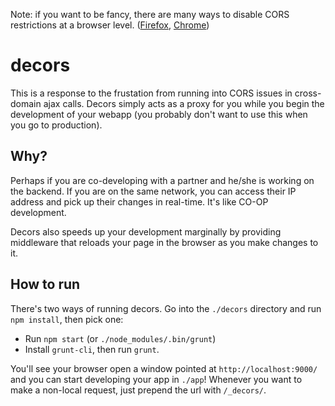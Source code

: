 Note: if you want to be fancy, there are many ways to disable CORS restrictions at a browser level. ([Firefox](http://stackoverflow.com/questions/7217134/disable-same-origin-check-in-firefox-6), [Chrome](http://stackoverflow.com/questions/3102819/chrome-disable-same-origin-policy))

# decors

This is a response to the frustation from running into CORS issues in cross-domain ajax calls. Decors simply acts as a proxy for you while you begin the development of your webapp (you probably don't want to use this when you go to production).

## Why?

Perhaps if you are co-developing with a partner and he/she is working on the backend. If you are on the same network, you can access their IP address and pick up their changes in real-time. It's like CO-OP development.

Decors also speeds up your development marginally by providing middleware that reloads your page in the browser as you make changes to it.

## How to run

There's two ways of running decors. Go into the `./decors` directory and run `npm install`, then pick one:

 * Run `npm start` (or `./node_modules/.bin/grunt`)
 * Install `grunt-cli`, then run `grunt`.

You'll see your browser open a window pointed at `http://localhost:9000/` and you can start developing your app in `./app`! Whenever you want to make a non-local request, just prepend the url with `/_decors/`.